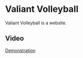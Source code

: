 # Valiant Volleyball

Valiant Volleyball is a website.

## Video
[Demonstration](https://www.youtube.com/watch?v=Ao4YGiWBYMY&feature=emb_title)
